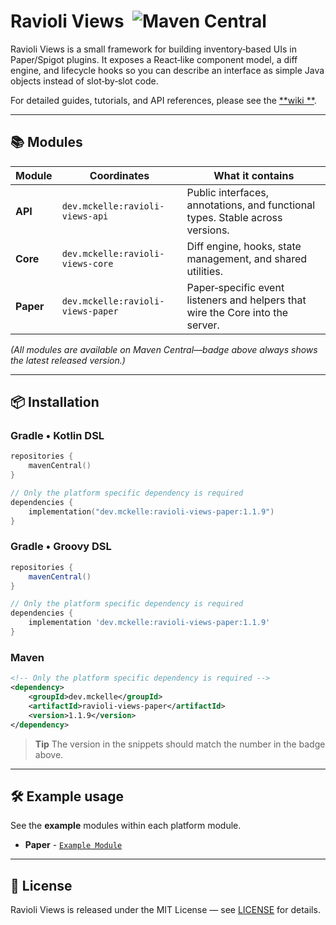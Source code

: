 # Ravioli Views  ![Maven Central](https://img.shields.io/maven-central/v/dev.mckelle/ravioli-views-core)

Ravioli Views is a small framework for building inventory‑based UIs in Paper/Spigot plugins.
It exposes a React‑like component model, a diff engine, and lifecycle hooks so you can describe an interface as simple
Java objects instead of slot‑by‑slot code.

For detailed guides, tutorials, and API references, please see the [**wiki
**](https://github.com/Kazzababe/ravioli-views/wiki).

---

## 📚 Modules

| Module    | Coordinates                       | What it contains                                                               |
|-----------|-----------------------------------|--------------------------------------------------------------------------------|
| **API**   | `dev.mckelle:ravioli-views-api`   | Public interfaces, annotations, and functional types. Stable across versions.  |
| **Core**  | `dev.mckelle:ravioli-views-core`  | Diff engine, hooks, state management, and shared utilities.                    |
| **Paper** | `dev.mckelle:ravioli-views-paper` | Paper‑specific event listeners and helpers that wire the Core into the server. |

*(All modules are available on Maven Central—badge above always shows the latest released version.)*

---

## 📦 Installation

### Gradle • Kotlin DSL

```kotlin
repositories {
    mavenCentral()
}

// Only the platform specific dependency is required
dependencies {
    implementation("dev.mckelle:ravioli-views-paper:1.1.9")
}
```

### Gradle • Groovy DSL

```groovy
repositories {
    mavenCentral()
}

// Only the platform specific dependency is required
dependencies {
    implementation 'dev.mckelle:ravioli-views-paper:1.1.9'
}
```

### Maven

```xml
<!-- Only the platform specific dependency is required -->
<dependency>
    <groupId>dev.mckelle</groupId>
    <artifactId>ravioli-views-paper</artifactId>
    <version>1.1.9</version>
</dependency>
```

> **Tip** The version in the snippets should match the number in the badge above.

---

## 🛠️ Example usage

See the **example** modules within each platform module.

- **Paper** - [`Example Module`](./paper/example)

---

## 📄 License

Ravioli Views is released under the MIT License — see [LICENSE](https://opensource.org/license/mit) for details.

